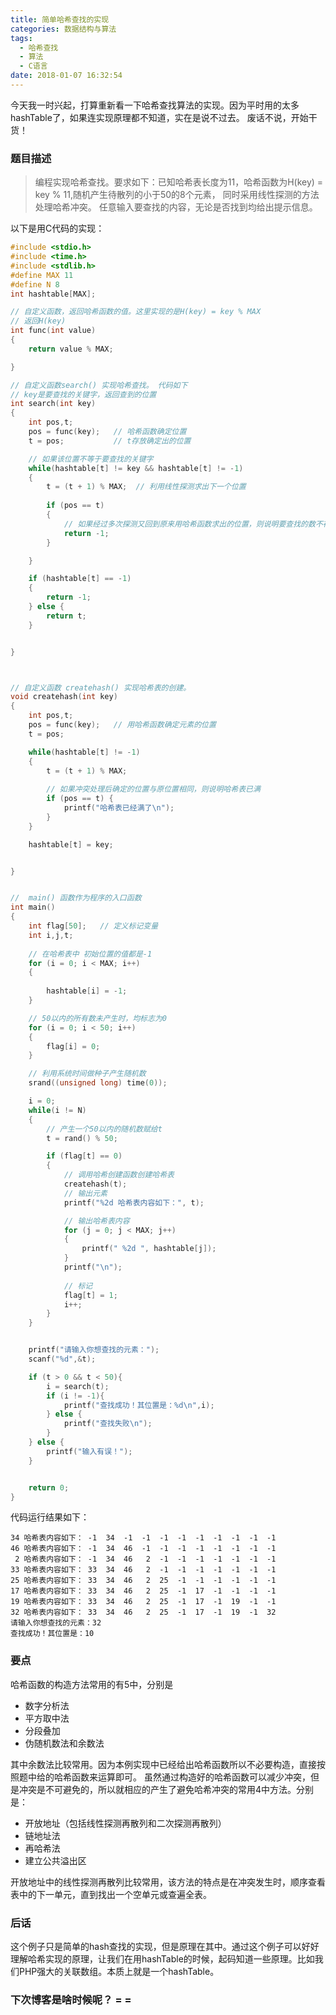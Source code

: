 ```yaml
---
title: 简单哈希查找的实现
categories: 数据结构与算法
tags:
  - 哈希查找 
  - 算法
  - C语言
date: 2018-01-07 16:32:54
---
```


今天我一时兴起，打算重新看一下哈希查找算法的实现。因为平时用的太多hashTable了，如果连实现原理都不知道，实在是说不过去。
废话不说，开始干货！
<!-- more -->

### 题目描述

>编程实现哈希查找。要求如下：已知哈希表长度为11，哈希函数为H(key) = key % 11,随机产生待散列的小于50的8个元素，
>同时采用线性探测的方法处理哈希冲突。
>任意输入要查找的内容，无论是否找到均给出提示信息。

以下是用C代码的实现：
```C
#include <stdio.h>
#include <time.h>
#include <stdlib.h>
#define MAX 11
#define N 8
int hashtable[MAX];

// 自定义函数，返回哈希函数的值。这里实现的是H(key) = key % MAX   
// 返回H(key)
int func(int value)
{
	return value % MAX;

}

// 自定义函数search() 实现哈希查找。 代码如下
// key是要查找的关键字，返回查到的位置
int search(int key) 
{
	int pos,t;         
	pos = func(key);   // 哈希函数确定位置
	t = pos;           // t存放确定出的位置

	// 如果该位置不等于要查找的关键字
	while(hashtable[t] != key && hashtable[t] != -1)
	{
		t = (t + 1) % MAX;  // 利用线性探测求出下一个位置
   
		if (pos == t)
		{
			// 如果经过多次探测又回到原来用哈希函数求出的位置，则说明要查找的数不存在
			return -1;
		}

	}

	if (hashtable[t] == -1)
	{
		return -1;
	} else {
		return t;
	}


}



// 自定义函数 createhash() 实现哈希表的创建。
void createhash(int key)
{
	int pos,t;
	pos = func(key);   // 用哈希函数确定元素的位置
	t = pos;

	while(hashtable[t] != -1)
	{
		t = (t + 1) % MAX;
		
		// 如果冲突处理后确定的位置与原位置相同，则说明哈希表已满
		if (pos == t) {
			printf("哈希表已经满了\n");
		}
	}

	hashtable[t] = key;


}


//  main() 函数作为程序的入口函数
int main()
{
	int flag[50];   // 定义标记变量
	int i,j,t;
	
	// 在哈希表中 初始位置的值都是-1
	for (i = 0; i < MAX; i++)
	{
		
		hashtable[i] = -1;
	}

	// 50以内的所有数未产生时，均标志为0
	for (i = 0; i < 50; i++)
	{
		flag[i] = 0;
	}

	// 利用系统时间做种子产生随机数
	srand((unsigned long) time(0));

	i = 0;
	while(i != N) 
	{
		// 产生一个50以内的随机数赋给t
		t = rand() % 50;

		if (flag[t] == 0)
		{
			// 调用哈希创建函数创建哈希表
			createhash(t);
			// 输出元素
			printf("%2d 哈希表内容如下：", t);

			// 输出哈希表内容
			for (j = 0; j < MAX; j++)
			{
				printf(" %2d ", hashtable[j]);
			}
			printf("\n");
			
			// 标记
			flag[t] = 1;
			i++;
		}
	}


	printf("请输入你想查找的元素：");
	scanf("%d",&t);

	if (t > 0 && t < 50){
	  	i = search(t);
	  	if (i != -1){
	  		printf("查找成功！其位置是：%d\n",i);
	  	} else {
	  		printf("查找失败\n");
	  	}
	} else {
		printf("输入有误！");
	} 


	return 0; 
}


```


代码运行结果如下：
```
34 哈希表内容如下： -1  34  -1  -1  -1  -1  -1  -1  -1  -1  -1
46 哈希表内容如下： -1  34  46  -1  -1  -1  -1  -1  -1  -1  -1
 2 哈希表内容如下： -1  34  46   2  -1  -1  -1  -1  -1  -1  -1
33 哈希表内容如下： 33  34  46   2  -1  -1  -1  -1  -1  -1  -1
25 哈希表内容如下： 33  34  46   2  25  -1  -1  -1  -1  -1  -1
17 哈希表内容如下： 33  34  46   2  25  -1  17  -1  -1  -1  -1
19 哈希表内容如下： 33  34  46   2  25  -1  17  -1  19  -1  -1
32 哈希表内容如下： 33  34  46   2  25  -1  17  -1  19  -1  32
请输入你想查找的元素：32
查找成功！其位置是：10
```

### 要点
哈希函数的构造方法常用的有5中，分别是

- 数字分析法
- 平方取中法
- 分段叠加
- 伪随机数法和余数法

其中余数法比较常用。因为本例实现中已经给出哈希函数所以不必要构造，直接按照题中给的哈希函数来运算即可。
虽然通过构造好的哈希函数可以减少冲突，但是冲突是不可避免的，所以就相应的产生了避免哈希冲突的常用4中方法。分别是：
- 开放地址（包括线性探测再散列和二次探测再散列）
- 链地址法
- 再哈希法
- 建立公共溢出区

开放地址中的线性探测再散列比较常用，该方法的特点是在冲突发生时，顺序查看表中的下一单元，直到找出一个空单元或查遍全表。


### 后话
这个例子只是简单的hash查找的实现，但是原理在其中。通过这个例子可以好好理解哈希实现的原理，让我们在用hashTable的时候，起码知道一些原理。比如我们PHP强大的关联数组。本质上就是一个hashTable。

### 下次博客是啥时候呢？  = =